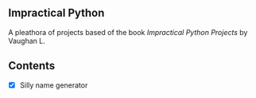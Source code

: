 ## Impractical Python
A pleathora of projects based of the book *Impractical Python Projects* by Vaughan L.

## Contents
* [x] Silly name generator
